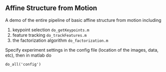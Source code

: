 Affine Structure from Motion
----

A demo of the entire pipeline of basic affine structure from motion
including

1. keypoint selection `do_getKeypoints.m`
2. feature tracking `do_trackFeatures.m`
3. the factorization algorithm `do_factorization.m`

Specify experiment settings in the config file (location of the
images, data, etc), then in matlab do

`do_all('config')`


